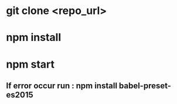 # git clone <repo_url>

# npm install

# npm start

## If error occur run : npm install babel-preset-es2015
